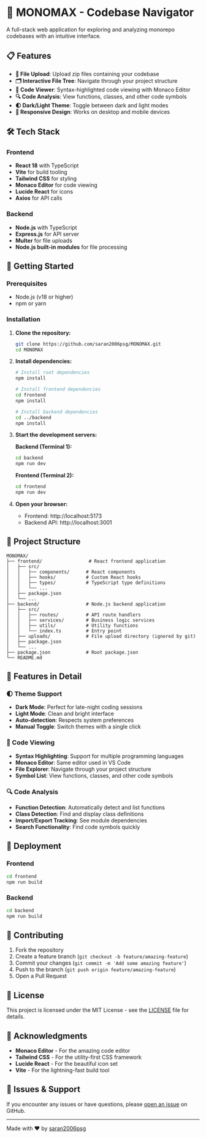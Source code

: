 # 🚀 MONOMAX - Codebase Navigator

A full-stack web application for exploring and analyzing monorepo codebases with an intuitive interface.

## 📋 Features

- **📁 File Upload**: Upload zip files containing your codebase
- **🗂️ Interactive File Tree**: Navigate through your project structure
- **📝 Code Viewer**: Syntax-highlighted code viewing with Monaco Editor
- **🔍 Code Analysis**: View functions, classes, and other code symbols
- **🌓 Dark/Light Theme**: Toggle between dark and light modes
- **📱 Responsive Design**: Works on desktop and mobile devices

## 🛠️ Tech Stack

### Frontend
- **React 18** with TypeScript
- **Vite** for build tooling
- **Tailwind CSS** for styling
- **Monaco Editor** for code viewing
- **Lucide React** for icons
- **Axios** for API calls

### Backend
- **Node.js** with TypeScript
- **Express.js** for API server
- **Multer** for file uploads
- **Node.js built-in modules** for file processing

## 🚀 Getting Started

### Prerequisites
- Node.js (v18 or higher)
- npm or yarn

### Installation

1. **Clone the repository:**
   ```bash
   git clone https://github.com/saran2006psg/MONOMAX.git
   cd MONOMAX
   ```

2. **Install dependencies:**
   ```bash
   # Install root dependencies
   npm install
   
   # Install frontend dependencies
   cd frontend
   npm install
   
   # Install backend dependencies
   cd ../backend
   npm install
   ```

3. **Start the development servers:**
   
   **Backend (Terminal 1):**
   ```bash
   cd backend
   npm run dev
   ```
   
   **Frontend (Terminal 2):**
   ```bash
   cd frontend
   npm run dev
   ```

4. **Open your browser:**
   - Frontend: http://localhost:5173
   - Backend API: http://localhost:3001

## 📂 Project Structure

```
MONOMAX/
├── frontend/                 # React frontend application
│   ├── src/
│   │   ├── components/      # React components
│   │   ├── hooks/           # Custom React hooks
│   │   ├── types/           # TypeScript type definitions
│   │   └── ...
│   ├── package.json
│   └── ...
├── backend/                 # Node.js backend application
│   ├── src/
│   │   ├── routes/          # API route handlers
│   │   ├── services/        # Business logic services
│   │   ├── utils/           # Utility functions
│   │   └── index.ts         # Entry point
│   ├── uploads/             # File upload directory (ignored by git)
│   ├── package.json
│   └── ...
├── package.json             # Root package.json
└── README.md
```

## 🎨 Features in Detail

### 🌓 Theme Support
- **Dark Mode**: Perfect for late-night coding sessions
- **Light Mode**: Clean and bright interface
- **Auto-detection**: Respects system preferences
- **Manual Toggle**: Switch themes with a single click

### 📝 Code Viewing
- **Syntax Highlighting**: Support for multiple programming languages
- **Monaco Editor**: Same editor used in VS Code
- **File Explorer**: Navigate through your project structure
- **Symbol List**: View functions, classes, and other code symbols

### 🔍 Code Analysis
- **Function Detection**: Automatically detect and list functions
- **Class Detection**: Find and display class definitions
- **Import/Export Tracking**: See module dependencies
- **Search Functionality**: Find code symbols quickly

## 🚀 Deployment

### Frontend
```bash
cd frontend
npm run build
```

### Backend
```bash
cd backend
npm run build
```

## 🤝 Contributing

1. Fork the repository
2. Create a feature branch (`git checkout -b feature/amazing-feature`)
3. Commit your changes (`git commit -m 'Add some amazing feature'`)
4. Push to the branch (`git push origin feature/amazing-feature`)
5. Open a Pull Request

## 📝 License

This project is licensed under the MIT License - see the [LICENSE](LICENSE) file for details.

## 🙏 Acknowledgments

- **Monaco Editor** - For the amazing code editor
- **Tailwind CSS** - For the utility-first CSS framework
- **Lucide React** - For the beautiful icon set
- **Vite** - For the lightning-fast build tool

## 🐛 Issues & Support

If you encounter any issues or have questions, please [open an issue](https://github.com/saran2006psg/MONOMAX/issues) on GitHub.

---

Made with ❤️ by [saran2006psg](https://github.com/saran2006psg)
